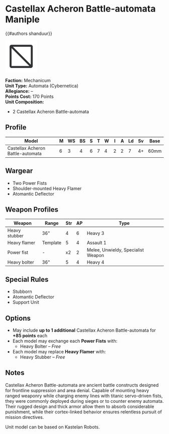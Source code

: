 # Castellax Acheron Battle-automata Maniple

{{#authors shanduur}}

<img class="right" src="assets/image.png" width="20%">

**Faction:** Mechanicum  
**Unit Type:** Automata (Cybernetica)  
**Allegiance:** –  
**Points Cost:** 170 Points  
**Unit Composition:**  
- 2 Castellax Acheron Battle-automata

## Profile

| Model                             | M   | WS  | BS  | S   | T   | W   | I   | A   | Ld  | Sv  | Base |
| --------------------------------- | --- | --- | --- | --- | --- | --- | --- | --- | --- | --- | ---- |
| Castellax Acheron Battle-automata | 6   | 3   | 4   | 6   | 7   | 4   | 2   | 2   | 7   | 4+  | 60mm |

## Wargear

* Two Power Fists
* Shoulder-mounted Heavy Flamer
* Atomantic Deflector

## Weapon Profiles

| Weapon        | Range    | Str | AP  | Type                               |
| ------------- | -------- | --- | --- | ---------------------------------- |
| Heavy stubber | 36"      | 4   | 6   | Heavy 3                            |
| Heavy flamer  | Template | 5   | 4   | Assault 1                          |
| Power fist    | -        | x2  | 2   | Melee, Unwieldy, Specialist Weapon |
| Heavy bolter  | 36"      | 5   | 4   | Heavy 4                            |

## Special Rules

- Stubborn
- Atomantic Deflector
- Support Unit

## Options

- May include **up to 1 additional** Castellax Acheron Battle-automata for **+85 points** each
- Each model may exchange each **Power Fists** with:
  - Heavy Bolter – _Free_
- Each model may replace **Heavy Flamer** with:
  - Heavy Stubber – _Free_

## Notes

Castellax Acheron Battle-automata are ancient battle constructs designed for frontline suppression and area denial. Capable of mounting heavy ranged weaponry while charging enemy lines with titanic servo-driven fists, they were commonly deployed during sieges or to counter enemy automata. Their rugged design and thick armor allow them to absorb considerable punishment, while their cortex-linked behavior ensures relentless pursuit of mission directives.

Unit model can be based on Kastelan Robots.
